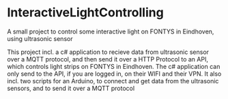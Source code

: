 # InteractiveLightControlling
A small project to control some interactive light on FONTYS in Eindhoven, using ultrasonic sensor


This project incl. a c# application to recieve data from ultrasonic sensor over a MQTT protocol, and then send it over a HTTP Protocol to an API, which controls light strips on FONTYS in Eindhoven.
The c# application can only send to the API, if you are logged in, on their WIFI and their VPN.
It also incl. two scripts for an Arduino, to connect and get data from the ultrasonic sensors, and to send it over a MQTT protocol
